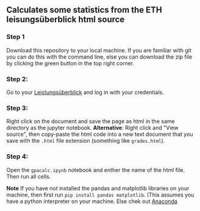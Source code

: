 ## Calculates some statistics from the ETH leisungsüberblick html source

### Step 1
Download this repository to your local machine. If you are familiar with git you can do this with the command line, else you can download the zip file by clicking the green button in the top right corner. 

### Step 2:
Go to your [Leistungsüberblick](https://www.lehrbetrieb.ethz.ch/myStudies/studLeistungsueberblick.view?clearRegId=true) and log in with your credentials.

### Step 3:
Right click on the document and save the page as html in the same directory as the jupyter notebook.
**Alternative**: Right click and "View source", then copy-paste the html code into a new text document that you save with the `.html` file extension (something like `grades.html`).


### Step 4: 
Open the `gpacalc.ipynb` notebook and enther the name of the html file. Then run all cells.

**Note** If you have not installed the pandas and matplotlib libraries on your machine, then first run `pip install pandas matplotlib`. (This assumes you have a python interpreter on your machine. Else chek out [Anaconda](https://www.anaconda.com/products/individual#Downloads)
